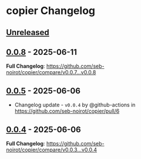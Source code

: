 <!-- Keep a Changelog guide -> https://keepachangelog.com -->

# copier Changelog

## [Unreleased]

## [0.0.8] - 2025-06-11

**Full Changelog**: https://github.com/seb-noirot/copier/compare/v0.0.7...v0.0.8

## [0.0.5] - 2025-06-06

- Changelog update - `v0.0.4` by @github-actions in https://github.com/seb-noirot/copier/pull/6

## [0.0.4] - 2025-06-06

**Full Changelog**: https://github.com/seb-noirot/copier/compare/v0.0.3...v0.0.4

[Unreleased]: https://github.com/seb-noirot/copier/compare/v0.0.8...HEAD
[0.0.8]: https://github.com/seb-noirot/copier/compare/v0.0.5...v0.0.8
[0.0.5]: https://github.com/seb-noirot/copier/compare/v0.0.4...v0.0.5
[0.0.4]: https://github.com/seb-noirot/copier/commits/v0.0.4

